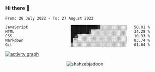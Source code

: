 ### Hi there 👋

<!--START_SECTION:waka-->

```text
From: 28 July 2022 - To: 27 August 2022

JavaScript                   ████████████▓░░░░░░░░░░░░   50.01 %
HTML                         ████████▓░░░░░░░░░░░░░░░░   34.28 %
CSS                          ██▓░░░░░░░░░░░░░░░░░░░░░░   10.33 %
Markdown                     █░░░░░░░░░░░░░░░░░░░░░░░░   03.74 %
Git                          ▒░░░░░░░░░░░░░░░░░░░░░░░░   01.64 %
```

<!--END_SECTION:waka-->

<!--
For more information regarding WakaTime, go to https://github.com/athul/waka-readme#new-to-wakatime
-->

[![activity graph](https://activity-graph.herokuapp.com/graph?username=shahzeb-jadoon&custom_title=Shahzeb's%20Activity%20Graph&theme=github-light&hide_border=true)](https://github.com/ashutosh00710/github-readme-activity-graph)

<p align="center"> <img src="https://github-readme-stats.vercel.app/api?username=shahzeb-jadoon&show_icons=true&theme=dracula" alt="shahzebjadoon" />

<!--
**shahzeb-jadoon/shahzeb-jadoon** is a ✨ _special_ ✨ repository because its `README.md` (this file) appears on your GitHub profile.

Here are some ideas to get you started:

- 🔭 I’m currently working on ...
- 🌱 I’m currently learning ...
- 👯 I’m looking to collaborate on ...
- 🤔 I’m looking for help with ...
- 💬 Ask me about ...
- 📫 How to reach me: ...
- 😄 Pronouns: ...
- ⚡ Fun fact: ...
-->
